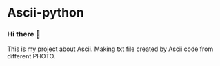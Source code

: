 # Ascii-python
### Hi there 👋
  This is my project about Ascii. Making txt file created by Ascii code from different PHOTO.
